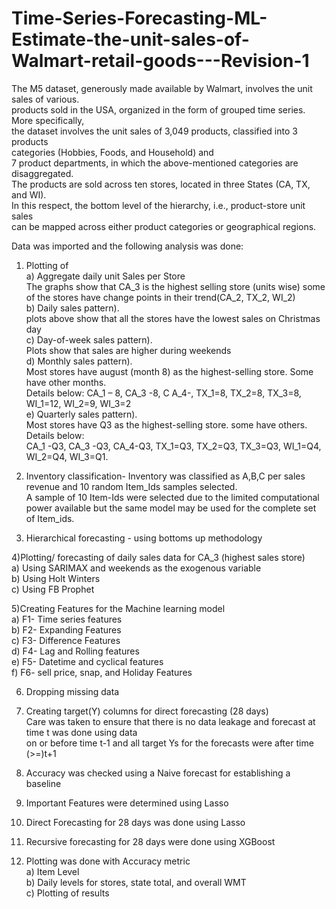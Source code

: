 # Time-Series-Forecasting-ML-Estimate-the-unit-sales-of-Walmart-retail-goods---Revision-1

The M5 dataset, generously made available by Walmart, involves the unit sales of various.  <br />
products sold in the USA, organized in the form of grouped time series. More specifically, <br />
the dataset involves the unit sales of 3,049 products, classified into 3 products <br />
categories (Hobbies, Foods, and Household) and  <br />
7 product departments, in which the above-mentioned categories are disaggregated.  <br />
The products are sold across ten stores, located in three States (CA, TX, and WI).  <br />
In this respect, the bottom level of the hierarchy, i.e., product-store unit sales  <br />
can be mapped across either product categories or geographical regions.  <br />

Data was imported and the following analysis was done:  <br />
1) Plotting of <br />
 a) Aggregate daily unit Sales per Store <br />
   The graphs show that CA_3 is the highest selling store (units wise)
   some of the stores have change points in their trend(CA_2, TX_2, WI_2) <br />
  b) Daily sales pattern).  <br />
    plots above show that all the stores have the lowest sales on Christmas day <br />
  c) Day-of-week sales pattern).  <br />
     Plots show that sales are higher during weekends <br />
 d) Monthly sales pattern).  <br />
    Most stores have august (month 8) as the highest-selling store. Some have other months. <br />
    Details below: CA_1 – 8, CA_3 -8, C A_4-, TX_1=8, TX_2=8, TX_3=8, <br />
     WI_1=12, WI_2=9, WI_3=2 <br />
 e) Quarterly sales pattern).  <br />
    Most stores have Q3 as the highest-selling store. some have others. Details below: <br />
    CA_1 -Q3, CA_3 -Q3, CA_4-Q3, TX_1=Q3, TX_2=Q3, TX_3=Q3, WI_1=Q4,  <br />
     WI_2=Q4, WI_3=Q1. <br />

2) Inventory classification- Inventory was classified as A,B,C per sales revenue and 10 random Item_Ids samples selected. <br />
A sample of 10 Item-Ids were selected due to the limited computational power available but the same model may be used for the complete set of Item_ids. <br />

3) Hierarchical forecasting - using bottoms up methodology<br />

4)Plotting/ forecasting of daily sales data for CA_3 (highest sales store) <br />
  a) Using SARIMAX and weekends as the exogenous variable <br />
  b) Using Holt Winters <br />
  c) Using FB Prophet <br />
    
5)Creating Features for the Machine learning model <br />
  	 a) F1- Time series features <br />
 	   b) F2- Expanding Features <br />
     c) F3- Difference Features <br />
  	 d) F4- Lag and Rolling features <br />
  	 e) F5- Datetime and cyclical features <br />
 	   f) F6- sell price, snap, and Holiday Features <br />
     
6) Dropping missing data <br />

7) Creating target(Y) columns for direct forecasting (28 days) <br />
 Care was taken to ensure that there is no data leakage and forecast at time t was done using data <br />
 on or before time t-1 and all target Ys for the forecasts were after time (>=)t+1 <br />
 
8) Accuracy was checked using a  Naive forecast for establishing a baseline <br />

9) Important Features were determined using Lasso <br />

10) Direct Forecasting for 28 days was done using Lasso <br />

11) Recursive forecasting for 28 days were done using XGBoost  <br />

12) Plotting was done with Accuracy metric <br />
   	  a) Item Level <br />
      b) Daily levels for stores, state total, and overall WMT <br />
      c) Plotting of results <br />

